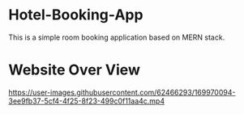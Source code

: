 # Hotel-Booking-App
This is a simple room booking application based on MERN stack.

# Website Over View



https://user-images.githubusercontent.com/62466293/169970094-3ee9fb37-5cf4-4f25-8f23-499c0f11aa4c.mp4


